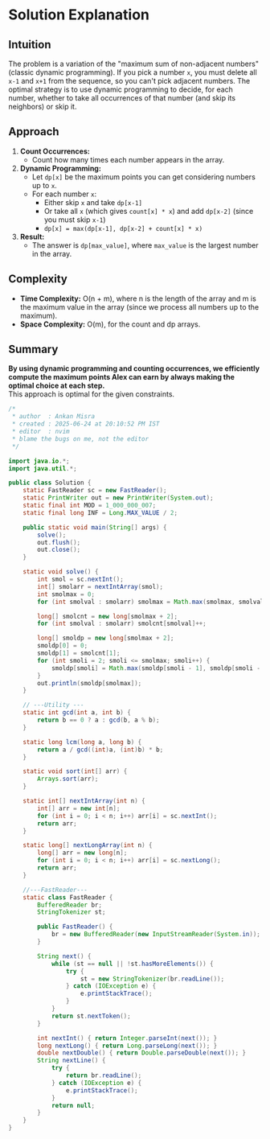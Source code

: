 # Solution Explanation

## Intuition
The problem is a variation of the "maximum sum of non-adjacent numbers" (classic dynamic programming). If you pick a number `x`, you must delete all `x-1` and `x+1` from the sequence, so you can't pick adjacent numbers. The optimal strategy is to use dynamic programming to decide, for each number, whether to take all occurrences of that number (and skip its neighbors) or skip it.

## Approach
1. **Count Occurrences:**  
   - Count how many times each number appears in the array.
2. **Dynamic Programming:**  
   - Let `dp[x]` be the maximum points you can get considering numbers up to `x`.
   - For each number `x`:
     - Either skip `x` and take `dp[x-1]`
     - Or take all `x` (which gives `count[x] * x`) and add `dp[x-2]` (since you must skip `x-1`)
     - `dp[x] = max(dp[x-1], dp[x-2] + count[x] * x)`
3. **Result:**  
   - The answer is `dp[max_value]`, where `max_value` is the largest number in the array.

## Complexity
- **Time Complexity:** O(n + m), where n is the length of the array and m is the maximum value in the array (since we process all numbers up to the maximum).
- **Space Complexity:** O(m), for the count and dp arrays.

## Summary
**By using dynamic programming and counting occurrences, we efficiently compute the maximum points Alex can earn by always making the optimal choice at each step.**  
This approach is optimal for the given constraints.

```java
/*
 * author  : Ankan Misra
 * created : 2025-06-24 at 20:10:52 PM IST
 * editor  : nvim
 * blame the bugs on me, not the editor
 */

import java.io.*;
import java.util.*;

public class Solution {
    static FastReader sc = new FastReader();
    static PrintWriter out = new PrintWriter(System.out);
    static final int MOD = 1_000_000_007;
    static final long INF = Long.MAX_VALUE / 2;

    public static void main(String[] args) {
        solve();
        out.flush();
        out.close();
    }

    static void solve() {
        int smol = sc.nextInt();
        int[] smolarr = nextIntArray(smol);
        int smolmax = 0;
        for (int smolval : smolarr) smolmax = Math.max(smolmax, smolval);

        long[] smolcnt = new long[smolmax + 2];
        for (int smolval : smolarr) smolcnt[smolval]++;

        long[] smoldp = new long[smolmax + 2];
        smoldp[0] = 0;
        smoldp[1] = smolcnt[1];
        for (int smoli = 2; smoli <= smolmax; smoli++) {
            smoldp[smoli] = Math.max(smoldp[smoli - 1], smoldp[smoli - 2] + smolcnt[smoli] * smoli);
        }
        out.println(smoldp[smolmax]);
    }

    // ---Utility ---
    static int gcd(int a, int b) {
        return b == 0 ? a : gcd(b, a % b);
    }

    static long lcm(long a, long b) {
        return a / gcd((int)a, (int)b) * b;
    }

    static void sort(int[] arr) {
        Arrays.sort(arr);
    }

    static int[] nextIntArray(int n) {
        int[] arr = new int[n];
        for (int i = 0; i < n; i++) arr[i] = sc.nextInt();
        return arr;
    }

    static long[] nextLongArray(int n) {
        long[] arr = new long[n];
        for (int i = 0; i < n; i++) arr[i] = sc.nextLong();
        return arr;
    }

    //---FastReader---
    static class FastReader {
        BufferedReader br;
        StringTokenizer st;

        public FastReader() {
            br = new BufferedReader(new InputStreamReader(System.in));
        }

        String next() {
            while (st == null || !st.hasMoreElements()) {
                try {
                    st = new StringTokenizer(br.readLine());
                } catch (IOException e) {
                    e.printStackTrace();
                }
            }
            return st.nextToken();
        }

        int nextInt() { return Integer.parseInt(next()); }
        long nextLong() { return Long.parseLong(next()); }
        double nextDouble() { return Double.parseDouble(next()); }
        String nextLine() {
            try {
                return br.readLine();
            } catch (IOException e) {
                e.printStackTrace();
            }
            return null;
        }
    }
}
